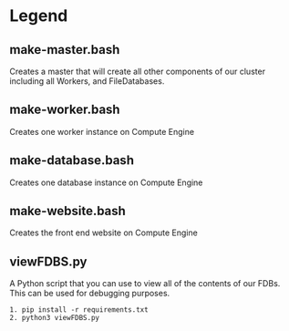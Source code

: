 # Legend

## make-master.bash

Creates a master that will create all other components of our cluster including
all Workers, and FileDatabases.

## make-worker.bash

Creates one worker instance on Compute Engine

## make-database.bash

Creates one database instance on Compute Engine

## make-website.bash

Creates the front end website on Compute Engine

## viewFDBS.py

A Python script that you can use to view all of the contents of our FDBs. This can
be used for debugging purposes.

    1. pip install -r requirements.txt
    2. python3 viewFDBS.py
